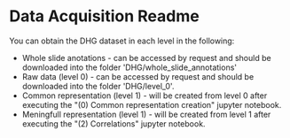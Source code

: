 # Data Acquisition Readme

You can obtain the DHG dataset in each level in the following:

- Whole slide anotations - can be accessed by request and should be downloaded into the folder 'DHG/whole_slide_annotations'
- Raw data (level 0) - can be accessed by request and should be downloaded into the folder 'DHG/level_0'.
- Common representation (level 1) - will be created from level 0 after executing the "(0) Common representation creation" jupyter notebook.
- Meningfull representation (level 1) - will be created from level 1 after executing the "(2) Correlations" jupyter notebook.
